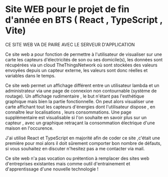 # Site WEB pour le projet de fin d'année en BTS ( React , TypeScript , Vite)

CE SITE WEB VA DE PAIRE AVEC LE SERVEUR D'APPLICATION

Ce site web a pour fonction de permettre à l'utilisateur de visualiser sur une carte les capteurs d'électricités de son ou ses domicile(s), les données sont récupérées via un cloud TheThingsNetwork où sont stockées des valeurs envoyées depuis un capteur externe, les valeurs sont donc réelles et variables dans le temps.

Ce site web permet un affichage différent entre un utilisateur lambda et un administrateur via une page de connexion non contournable (système de routage).
Un affichage rudimentaire , le but n'étant pas l'esthétique graphique mais bien la partie fonctionnelle. 
On peut alors visualiser une carte affichant tout les capteurs d'énergies dont l'utilisateur dispose , en connaître leur localisations , leurs consommations.
Une page supplémentaire est visualisable si l'on souhaite en savoir plus sur un capteur , avec un graphique retraçant la consommation électrique d'une maison en l'occurence.

J'ai utilisé React et TypeScript en majorité afin de coder ce site ,c'était une première pour moi alors il doit sûrement comporter bon nombre de défauts, si vous souhaitez en discuter n'hesitez pas a me contacter via mail.

Ce site web n'a pas vocation ou prétention à remplacer des sites web d'entreprises existantes mais comme outil d'entrainement et d'apprentissage d'une nouvelle technologie !
